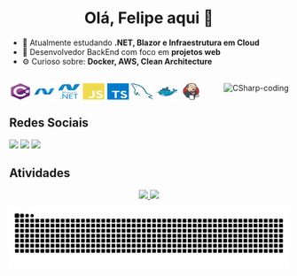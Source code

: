 <h1 align="center">Olá, Felipe aqui 👋</h1>


- 📘 Atualmente estudando **.NET, Blazor e Infraestrutura em Cloud**
- 💼 Desenvolvedor BackEnd com foco em **projetos web**
- ⚙️ Curioso sobre: **Docker, AWS, Clean Architecture**

<div style="display: inline_block"><br>
  <img align="center" alt="CSharp" height="30" width="40" src="https://raw.githubusercontent.com/devicons/devicon/master/icons/csharp/csharp-original.svg">
  <img align="center" alt="DotNet" height="30" width="40" src="https://raw.githubusercontent.com/devicons/devicon/master/icons/dot-net/dot-net-original.svg">
  <img align="center" alt="ASPNET" height="30" width="40" src="https://raw.githubusercontent.com/devicons/devicon/master/icons/dot-net/dot-net-plain-wordmark.svg">
  <img align="center" alt="JavaScript" height="30" width="40" src="https://raw.githubusercontent.com/devicons/devicon/master/icons/javascript/javascript-plain.svg">
  <img align="center" alt="TypeScript" height="30" width="40" src="https://raw.githubusercontent.com/devicons/devicon/master/icons/typescript/typescript-plain.svg">
  <img align="center" alt="SQL" height="30" width="40" src="https://raw.githubusercontent.com/devicons/devicon/master/icons/mysql/mysql-original.svg">
  <img align="center" alt="Docker" height="30" width="40" src="https://raw.githubusercontent.com/devicons/devicon/master/icons/docker/docker-original.svg">
  <img align="center" alt="Jenkins" height="30" width="40" src="https://raw.githubusercontent.com/devicons/devicon/master/icons/jenkins/jenkins-original.svg">
  
  <img align="right" alt="CSharp-coding" src="https://media0.giphy.com/media/v1.Y2lkPTc5MGI3NjExazJwbmFjcWhxenpodHNwbGkyajY4Y294am40MTZlYmhwaTNobnVwbiZlcD12MV9pbnRlcm5hbF9naWZfYnlfaWQmY3Q9Zw/qgQUggAC3Pfv687qPC/giphy.gif" height="80" style="margin-left: 20px; margin-bottom: 20px;" />
</div>

 <h2>Redes Sociais</h2>
<div> 
  <a href="https://www.instagram.com/felipemateusf_/" target="_blank"><img src="https://img.shields.io/badge/-Instagram-%23E4405F?style=for-the-badge&logo=instagram&logoColor=white" target="_blank"></a>
  <a href = "https://mailto:fm448999@gmail.com"><img src="https://img.shields.io/badge/-Gmail-%23333?style=for-the-badge&logo=gmail&logoColor=white" target="_blank"></a>
  <a href="https://www.linkedin.com/in/felipe-mateus-917799214" target="_blank"><img src="https://img.shields.io/badge/-LinkedIn-%230077B5?style=for-the-badge&logo=linkedin&logoColor=white" target="_blank"></a> 
</div>

<h2>Atividades</h2>
<p align="center">
  <a href="https://github.com/FelipeM1221">
    <img height="180em" src="https://github-readme-stats.vercel.app/api?username=FelipeM1221&show_icons=true&theme=visual-studio&include_all_commits=true&count_private=true"/>
    <img height="180em" src="https://github-readme-stats.vercel.app/api/top-langs/?username=FelipeM1221&layout=compact&langs_count=8&theme=visual-studio"/>
  </a>
</p>

<div>
  <picture>
    <source media="(prefers-color-scheme: dark)" srcset="https://raw.githubusercontent.com/FelipeM1221/FelipeM1221/output/github-contribution-grid-snake-dark.svg">
      <source media="(prefers-color-scheme: light)" srcset="https://raw.githubusercontent.com/FelipeM1221/FelipeM1221/output/github-contribution-grid-snake.svg">
  <img alt="github contribution grid snake animation" src="https://raw.githubusercontent.com/FelipeM1221/FelipeM1221/output/github-contribution-grid-snake.svg">
  </picture>
</div>
